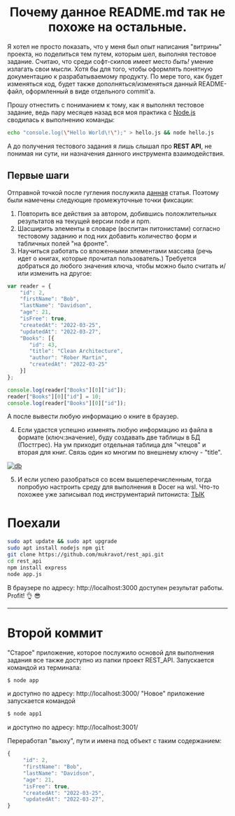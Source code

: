 <h1 align="center">Почему данное README.md так не похоже на остальные.</h1>
Я хотел не просто показать, что у меня был опыт написания "витрины" проекта, но поделиться тем путем, которым шел, выполняя тестовое задание. Считаю, что среди софт-скилов имеет место <em>быть!</em> умение излагать свои мысли. Хотя бы для того, чтобы оформлять понятную документацию к разрабатываемому продукту.
По мере того, как будет изменяться код, будет также дополняться/изменяться данный README-файл, оформленный в виде отдельного commit'a.

Прошу отнестить с пониманием к тому, как я выполнял тестовое задание, ведь пару месяцев назад вся моя практика c [Node.js](Node.js) сводилась к выполнению команды:
```bash
echo "console.log(\"Hello World\!\");" > hello.js && node hello.js
```
А до получения тестового задания я лишь слышал про <b>REST API</b>, не понимая ни сути, ни назначения данного инструмента взаимодействия.


## Первые шаги
Отправной точкой после гугления послужила [данная](https://metanit.com/web/nodejs/4.11.php) статья.
Поэтому были намечены следующие промежуточные точки фиксации:
1. Повторить все действия за автором, добившись положлительных результатов на текущей версии node и npm.
2. Шасширить элементы в словаре (воспитан питонистами) согласно тестовому заданию и под них добавить количество форм и табличных полей "на фронте".
3. Научиться работать со вложенными элементами массива (речь идет о книгах, которые прочитал пользователь.) Требуется добраться до любого значения ключа, чтобы можно было считать и/или изменить на другое:
```js
var reader = {
    "id": 2,
    "firstName": "Bob",
    "lastName": "Davidson",
    "age": 21,
    "isFree": true,
    "createdAt": "2022-03-25",
    "updatedAt": "2022-03-27",
    "Books": [{
       "id": 43,
       "title": "Clean Architecture",
       "author": "Rober Martin",
       "createdAt": "2022-03-25"
    }]
};

console.log(reader["Books"][0]["id"]);
reader["Books"][0]["id"] = 10;
console.log(reader["Books"][0]["id"]);
```
А после вывести любую информацию о книге в браузер.

4. Если удастся успешно изменять любую информацию из файла в формате (ключ:значение), буду создавать две таблицы в БД (Постгрес). На ум приходит отдельная таблица для "чтецов" и вторая для книг. Связь один ко многим по внешнему ключу - "title".

<a href="https://ibb.co/swpSg1W"><img src="https://i.ibb.co/zRWcm26/db.png" alt="db" border="0"></a>

5. И если успею разобраться со всем вышеперечисленным, тогда попробую настроить среду для выполнения в Docer на wsl. Что-то похожее уже записывал под инструментарий питониста: [ТЫК](https://www.youtube.com/watch?v=UGoxykFXSVg)

# Поехали
```bash
sudo apt update && sudo apt upgrade
sudo apt install nodejs npm git
git clone https://github.com/mukravot/rest_api.git
cd rest_api
npm install express
node app.js
```
В браузере по адресу: http://localhost:3000 доступен результат работы. Profit! :ok_hand:    :sunglasses:    

----------------------------------------------------------------------------
# Второй коммит
"Старое" приложение, которое послужило основой для выполнения задания все также доступно из папки проект REST_API. Запускается командой из терминала: 
```bash 
$ node app
```
и доступно по адресу: http://localhost:3000/
"Новое" приложение запускается командой
```bash 
$ node app1
```
и доступно по адресу: http://localhost:3001/

Переработал "вьюху", пути и имена под объект с таким содержанием:
```js
{
     "id": 2,
     "firstName": "Bob",
     "lastName": "Davidson",
     "age": 21,
     "isFree": true,
     "createdAt": "2022-03-25",
     "updatedAt": "2022-03-27",
}
